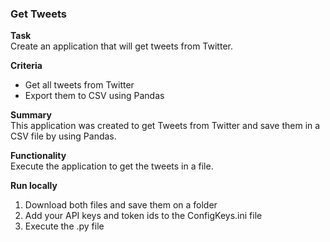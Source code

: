 ### Get Tweets

<b>Task</b><br>
Create an application that will get tweets from Twitter.

<b>Criteria</b>
<ul>
  <li>Get all tweets from Twitter</li>
  <li>Export them to CSV using Pandas</li>
</ul>

<b>Summary</b><br>
This application was created to get Tweets from Twitter and save them in a CSV file by using Pandas.

<b>Functionality</b><br>
Execute the application to get the tweets in a file.

<b>Run locally</b><br>
<ol>
  <li>Download both files and save them on a folder</li>
  <li>Add your API keys and token ids to the ConfigKeys.ini file</li>
  <li>Execute the .py file</li>
</ol>
